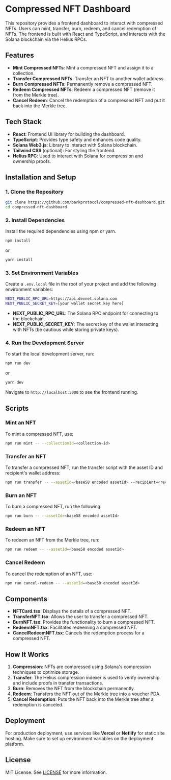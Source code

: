 # Compressed NFT Dashboard

This repository provides a frontend dashboard to interact with compressed NFTs. Users can mint, transfer, burn, redeem, and cancel redemption of NFTs. The frontend is built with React and TypeScript, and interacts with the Solana blockchain via the Helius RPCs.

## Features

- **Mint Compressed NFTs**: Mint a compressed NFT and assign it to a collection.
- **Transfer Compressed NFTs**: Transfer an NFT to another wallet address.
- **Burn Compressed NFTs**: Permanently remove a compressed NFT.
- **Redeem Compressed NFTs**: Redeem a compressed NFT (remove it from the Merkle tree).
- **Cancel Redeem**: Cancel the redemption of a compressed NFT and put it back into the Merkle tree.

## Tech Stack

- **React**: Frontend UI library for building the dashboard.
- **TypeScript**: Provides type safety and enhances code quality.
- **Solana Web3.js**: Library to interact with Solana blockchain.
- **Tailwind CSS** (optional): For styling the frontend.
- **Helius RPC**: Used to interact with Solana for compression and ownership proofs.

## Installation and Setup

### 1. Clone the Repository

```bash
git clone https://github.com/barkprotocol/compressed-nft-dashboard.git
cd compressed-nft-dashboard
```

### 2. Install Dependencies

Install the required dependencies using npm or yarn.

```bash
npm install
```

or

```bash
yarn install
```

### 3. Set Environment Variables

Create a `.env.local` file in the root of your project and add the following environment variables:

```bash
NEXT_PUBLIC_RPC_URL=https://api.devnet.solana.com
NEXT_PUBLIC_SECRET_KEY=[your wallet secret key here]
```

- **NEXT_PUBLIC_RPC_URL**: The Solana RPC endpoint for connecting to the blockchain.
- **NEXT_PUBLIC_SECRET_KEY**: The secret key of the wallet interacting with NFTs (be cautious while storing private keys).

### 4. Run the Development Server

To start the local development server, run:

```bash
npm run dev
```

or

```bash
yarn dev
```

Navigate to `http://localhost:3000` to see the frontend running.

## Scripts

### Mint an NFT

To mint a compressed NFT, use:

```bash
npm run mint -- --collectionId=<collection-id>
```

### Transfer an NFT

To transfer a compressed NFT, run the transfer script with the asset ID and recipient's wallet address:

```bash
npm run transfer -- --assetId=<base58 encoded assetId> --recipient=<recipient wallet address>
```

### Burn an NFT

To burn a compressed NFT, run the following:

```bash
npm run burn -- --assetId=<base58 encoded assetId>
```

### Redeem an NFT

To redeem an NFT from the Merkle tree, run:

```bash
npm run redeem -- --assetId=<base58 encoded assetId>
```

### Cancel Redeem

To cancel the redemption of an NFT, use:

```bash
npm run cancel-redeem -- --assetId=<base58 encoded assetId>
```

## Components

- **NFTCard.tsx**: Displays the details of a compressed NFT.
- **TransferNFT.tsx**: Allows the user to transfer a compressed NFT.
- **BurnNFT.tsx**: Provides the functionality to burn a compressed NFT.
- **RedeemNFT.tsx**: Facilitates redeeming a compressed NFT.
- **CancelRedeemNFT.tsx**: Cancels the redemption process for a compressed NFT.

## How It Works

1. **Compression**: NFTs are compressed using Solana's compression techniques to optimize storage.
2. **Transfer**: The Helius compression indexer is used to verify ownership and include proofs in transfer transactions.
3. **Burn**: Removes the NFT from the blockchain permanently.
4. **Redeem**: Transfers the NFT out of the Merkle tree into a voucher PDA.
5. **Cancel Redemption**: Puts the NFT back into the Merkle tree after a redemption is canceled.

## Deployment

For production deployment, use services like **Vercel** or **Netlify** for static site hosting. Make sure to set up environment variables on the deployment platform.

## License

MIT License. See [LICENSE](./LICENSE) for more information.